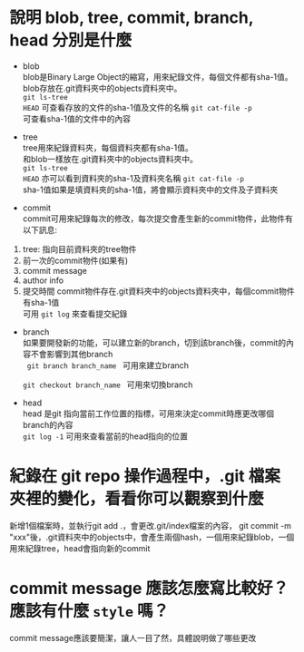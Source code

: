 # 說明 blob, tree, commit, branch, head 分別是什麼
- blob <br>
blob是Binary Large Object的縮寫，用來紀錄文件，每個文件都有sha-1值。<br>
blob存放在.git資料夾中的objects資料夾中。<br>
<code>git ls-tree HEAD</code> 可查看存放的文件的sha-1值及文件的名稱
<code>git cat-file -p <blob SHA-1></code> 可查看sha-1值的文件中的內容

- tree<br>
tree用來紀錄資料夾，每個資料夾都有sha-1值。<br>
和blob一樣放在.git資料夾中的objects資料夾中。<br>
<code>git ls-tree HEAD</code> 亦可以看到資料夾的sha-1及資料夾名稱
<code>git cat-file -p <blob SHA-1></code> sha-1值如果是填資料夾的sha-1值，將會顯示資料夾中的文件及子資料夾
  
- commit<br>
commit可用來紀錄每次的修改，每次提交會產生新的commit物件，此物件有以下訊息:
1. tree: 指向目前資料夾的tree物件
2. 前一次的commit物件(如果有)
3. commit message
4. author info
5. 提交時間
commit物件存在.git資料夾中的objects資料夾中，每個commit物件有sha-1值 <br>
可用 <code>git log</code> 來查看提交紀錄

- branch<br>
如果要開發新的功能，可以建立新的branch，切到該branch後，commit的內容不會影響到其他branch <br>
<code> git branch branch_name </code> 可用來建立branch <br>
<code> git checkout branch_name </code> 可用來切換branch <br>

- head<br>
head 是git 指向當前工作位置的指標，可用來決定commit時應更改哪個branch的內容<br>
<code>git log -1</code> 可用來查看當前的head指向的位置

# 紀錄在 git repo 操作過程中，.git 檔案夾裡的變化，看看你可以觀察到什麼
新增1個檔案時，並執行git add .，會更改.git/index檔案的內容， git commit -m "xxx"後，.git資料夾中的objects中，會產生兩個hash，一個用來紀錄blob，一個用來紀錄tree，head會指向新的commit



# commit message 應該怎麼寫比較好？應該有什麼 `style` 嗎？
commit message應該要簡潔，讓人一目了然，具體說明做了哪些更改



